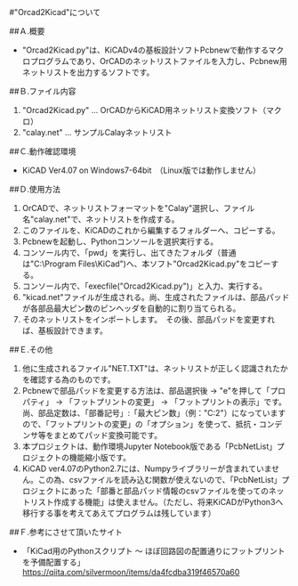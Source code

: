 #"Orcad2Kicad"について


##Ａ.概要

+ "Orcad2Kicad.py"は、KiCADv4の基板設計ソフトPcbnewで動作するマクロプログラムであり、OrCADのネットリストファイルを入力し、Pcbnew用ネットリストを出力するソフトです。


##Ｂ.ファイル内容
1. "Orcad2Kicad.py" ... OrCADからKiCAD用ネットリスト変換ソフト（マクロ）
2. "calay.net"    ... サンプルCalayネットリスト

 
##Ｃ.動作確認環境

+ KiCAD Ver4.07 on Windows7-64bit　（Linux版では動作しません） 


##Ｄ.使用方法
1. OrCADで、ネットリストフォーマットを"Calay"選択し、ファイル名"calay.net"で、ネットリストを作成する。
2. このファイルを、KiCADのこれから編集するフォルダーへ、コピーする。
3. Pcbnewを起動し、Pythonコンソールを選択実行する。　
4. コンソール内で、「pwd」を実行し、出てきたフォルダ（普通は"C:\Program Files\KiCad")へ、本ソフト"Orcad2Kicad.py"をコピーする。
5. コンソール内で、「execfile("Orcad2Kicad.py")」と入力、実行する。
6. "kicad.net"ファイルが生成される。尚、生成されたファイルは、部品パッドが各部品最大ピン数のピンヘッダを自動的に割り当てられる。
7. そのネットリストをインポートします。　その後、部品パッドを変更すれば、基板設計できます。


##Ｅ.その他
1. 他に生成されるファイル"NET.TXT"は、ネットリストが正しく認識されたかを確認する為のものです。
2. Pcbnewで部品パッドを変更する方法は、部品選択後 -> "e"を押して「プロパティ」 -> 「フットプリントの変更」 -> 「フットプリントの表示」です。尚、部品定数は、「部番記号」:「最大ピン数」（例："C:2"）になっていますので、「フットプリントの変更」の「オプション」を使って、抵抗・コンデンサ等をまとめてパッド変換可能です。
3. 本プロジェクトは、動作環境Jupyter Notebook版である「PcbNetList」プロジェクトの機能縮小版です。
4. KiCAD ver4.07のPython2.7には、Numpyライブラリーが含まれていません。この為、csvファイルを読み込む関数が使えないので、「PcbNetList」プロジェクトにあった「部番と部品パッド情報のcsvファイルを使ってのネットリスト作成する機能」は使えません。（ただし、将来KiCADがPython3へ移行する事を考えてあえてプログラムは残しています）


##Ｆ.参考にさせて頂いたサイト
+ 「KiCad用のPythonスクリプト ～ ほぼ回路図の配置通りにフットプリントを予備配置する」
        https://qiita.com/silvermoon/items/da4fcdba319f46570a60
